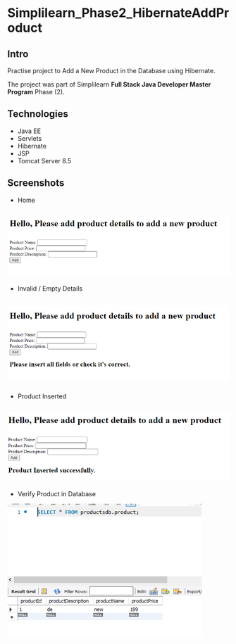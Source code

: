 # Simplilearn_Phase2_HibernateAddProduct

## Intro

Practise project to Add a New Product in the Database using Hibernate.

The project was part of Simplilearn **Full Stack Java Developer Master Program** Phase (2).

## Technologies
- Java EE
- Servlets
- Hibernate
- JSP
- Tomcat Server 8.5

## Screenshots

- Home

![Home](https://github.com/kamarz01/Simplilearn_Phase2_HibernateAddProduct/blob/main/screenshots/1.png "Home")
------------
- Invalid / Empty Details

![Invalid / Empty Details](https://github.com/kamarz01/Simplilearn_Phase2_HibernateAddProduct/blob/main/screenshots/2.png "Invalid / Empty Details")
------------
- Product Inserted

![Product Inserted](https://github.com/kamarz01/Simplilearn_Phase2_HibernateAddProduct/blob/main/screenshots/3.png "Product Inserted")
------------
- Verify Product in Database

![Verify Product in Database](https://github.com/kamarz01/Simplilearn_Phase2_HibernateAddProduct/blob/main/screenshots/4.png "Verify Product in Database")
